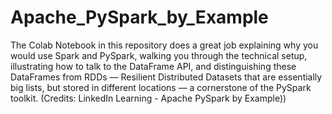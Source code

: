 # Apache_PySpark_by_Example
 The Colab Notebook in this repository does a great job explaining why you would use Spark and PySpark, walking you through the technical setup, illustrating how to talk to the DataFrame API, and distinguishing these DataFrames from RDDs — Resilient Distributed Datasets that are essentially big lists, but stored in different locations — a cornerstone of the PySpark toolkit. (Credits: LinkedIn Learning - Apache PySpark by Example))

